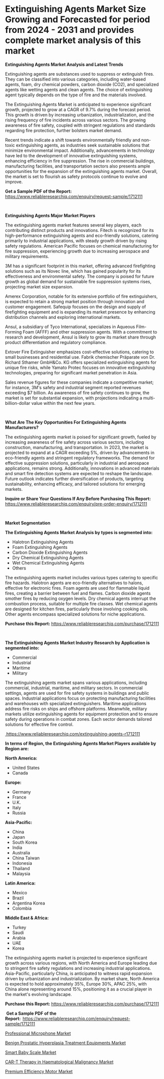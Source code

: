<p><h1>Extinguishing Agents Market Size Growing and Forecasted for period from 2024 - 2031 and provides complete market analysis of this market</h1></p><p><strong>Extinguishing Agents Market Analysis and Latest Trends</strong></p>
<p><p>Extinguishing agents are substances used to suppress or extinguish fires. They can be classified into various categories, including water-based agents, foam, dry chemical powders, carbon dioxide (CO2), and specialized agents like wetting agents and clean agents. The choice of extinguishing agent typically depends on the type of fire and the materials involved.</p><p>The Extinguishing Agents Market is anticipated to experience significant growth, projected to grow at a CAGR of 9.7% during the forecast period. This growth is driven by increasing urbanization, industrialization, and the rising frequency of fire incidents across various sectors. The growing awareness of fire safety, coupled with stringent regulations and standards regarding fire protection, further bolsters market demand.</p><p>Recent trends indicate a shift towards environmentally friendly and non-toxic extinguishing agents, as industries seek sustainable solutions that minimize environmental impact. Additionally, advancements in technology have led to the development of innovative extinguishing systems, enhancing efficiency in fire suppression. The rise in commercial buildings, manufacturing facilities, and transportation sectors also presents ample opportunities for the expansion of the extinguishing agents market. Overall, the market is set to flourish as safety protocols continue to evolve and improve.</p></p>
<p><strong>Get a Sample PDF of the Report:&nbsp;</strong> <a href="https://www.reliableresearchiq.com/enquiry/request-sample/1712111?utm_campaign=1088&utm_medium=2&utm_source=Github&utm_content=ia&utm_term=22102024&utm_id=extinguishing-agents">https://www.reliableresearchiq.com/enquiry/request-sample/1712111</a></p>
<p>&nbsp;</p>
<p><strong>Extinguishing Agents Major Market Players</strong></p>
<p><p>The extinguishing agents market features several key players, each contributing distinct products and innovations. Fitech is recognized for its high-performance extinguishing agents and eco-friendly solutions, catering primarily to industrial applications, with steady growth driven by rising safety regulations. American Pacific focuses on chemical manufacturing for fire suppression, experiencing growth due to increasing aerospace and military requirements.</p><p>3M has a significant footprint in this market, offering advanced firefighting solutions such as its Novec line, which has gained popularity for its effectiveness and environmental safety. The company is poised for future growth as global demand for sustainable fire suppression systems rises, projecting market size expansion.</p><p>Amerex Corporation, notable for its extensive portfolio of fire extinguishers, is expected to retain a strong market position through innovation and customer engagement. Safequip focuses on the design and supply of firefighting equipment and is expanding its market presence by enhancing distribution channels and exploring international markets.</p><p>Ansul, a subsidiary of Tyco International, specializes in Aqueous Film-Forming Foam (AFFF) and other suppression agents. With a commitment to research and development, Ansul is likely to grow its market share through product differentiation and regulatory compliance.</p><p>Extover Fire Extinguisher emphasizes cost-effective solutions, catering to small businesses and residential use. Fabrik chemischer Präparate von Dr. Richard Sthamer GmbH&Co. KG offers specialized extinguishing agents for unique fire risks, while Yamato Protec focuses on innovative extinguishing technologies, preparing for significant market penetration in Asia.</p><p>Sales revenue figures for these companies indicate a competitive market; for instance, 3M's safety and industrial segment reported revenues exceeding $7 billion. As awareness of fire safety continues to grow, the market is set for substantial expansion, with projections indicating a multi-billion-dollar value within the next few years.</p></p>
<p>&nbsp;</p>
<p><strong>What Are The Key Opportunities For Extinguishing Agents Manufacturers?</strong></p>
<p><p>The extinguishing agents market is poised for significant growth, fueled by increasing awareness of fire safety across various sectors, including construction, manufacturing, and transportation. In 2023, the market is projected to expand at a CAGR exceeding 5%, driven by advancements in eco-friendly agents and stringent regulatory frameworks. The demand for effective suppression solutions, particularly in industrial and aerospace applications, remains strong. Additionally, innovations in advanced materials and smart fire detection systems are expected to reshape the landscape. Future outlook indicates further diversification of products, targeting sustainability, enhancing efficacy, and tailored solutions for emerging markets.</p></p>
<p><strong>Inquire or Share Your Questions If Any Before Purchasing This Report:</strong> <a href="https://www.reliableresearchiq.com/enquiry/pre-order-enquiry/1712111?utm_campaign=1088&utm_medium=2&utm_source=Github&utm_content=ia&utm_term=22102024&utm_id=extinguishing-agents">https://www.reliableresearchiq.com/enquiry/pre-order-enquiry/1712111</a></p>
<p>&nbsp;</p>
<p><strong>Market Segmentation</strong></p>
<p><strong>The Extinguishing Agents Market Analysis by types is segmented into:</strong></p>
<p><ul><li>Halotron Extinguishing Agents</li><li>Foam Extinguishing Agents</li><li>Carbon Dioxide Extinguishing Agents</li><li>Dry Chemical Extinguishing Agents</li><li>Wet Chemical Extinguishing Agents</li><li>Others</li></ul></p>
<p><p>The extinguishing agents market includes various types catering to specific fire hazards. Halotron agents are eco-friendly alternatives to halons, effective for electronic fires. Foam agents are used for flammable liquid fires, creating a barrier between fuel and flames. Carbon dioxide agents smother fires by reducing oxygen levels. Dry chemical agents interrupt the combustion process, suitable for multiple fire classes. Wet chemical agents are designed for kitchen fires, particularly those involving cooking oils. Other agents encompass specialized solutions for niche applications.</p></p>
<p><strong>Purchase this Report:&nbsp;</strong><a href="https://www.reliableresearchiq.com/purchase/1712111?utm_campaign=1088&utm_medium=2&utm_source=Github&utm_content=ia&utm_term=22102024&utm_id=extinguishing-agents">https://www.reliableresearchiq.com/purchase/1712111</a></p>
<p>&nbsp;</p>
<p><strong>The Extinguishing Agents Market Industry Research by Application is segmented into:</strong></p>
<p><ul><li>Commercial</li><li>Industrial</li><li>Maritime</li><li>Military</li></ul></p>
<p><p>The extinguishing agents market spans various applications, including commercial, industrial, maritime, and military sectors. In commercial settings, agents are used for fire safety systems in buildings and public spaces. Industrial applications focus on protecting manufacturing facilities and warehouses with specialized extinguishers. Maritime applications address fire risks on ships and offshore platforms. Meanwhile, military markets utilize extinguishing agents for equipment protection and to ensure safety during operations in combat zones. Each sector demands tailored solutions for effective fire control.</p></p>
<p><a href="https://www.reliableresearchiq.com/extinguishing-agents-r1712111?utm_campaign=1088&utm_medium=2&utm_source=Github&utm_content=ia&utm_term=22102024&utm_id=extinguishing-agents">&nbsp;https://www.reliableresearchiq.com/extinguishing-agents-r1712111</a></p>
<p><strong>In terms of Region, the Extinguishing Agents Market Players available by Region are:</strong></p>
<p>
    <p> <strong> North America: </strong>
        <ul>
            <li>United States</li>
            <li>Canada</li>
        </ul>
        </p> 
    <p> <strong> Europe: </strong>
        <ul>
            <li>Germany</li>
            <li>France</li>
            <li>U.K.</li>
            <li>Italy</li>
            <li>Russia</li>
        </ul>
        </p> 
    <p> <strong> Asia-Pacific: </strong>
        <ul>
            <li>China</li>
            <li>Japan</li>
            <li>South Korea</li>
            <li>India</li>
            <li>Australia</li>
            <li>China Taiwan</li>
            <li>Indonesia</li>
            <li>Thailand</li>
            <li>Malaysia</li>
        </ul>
        </p> 
    <p> <strong> Latin America: </strong>
        <ul>
            <li>Mexico</li>
            <li>Brazil</li>
            <li>Argentina Korea</li>
            <li>Colombia</li>
        </ul>
        </p> 
    <p> <strong> Middle East & Africa: </strong>
        <ul>
            <li>Turkey</li>
            <li>Saudi</li>
            <li>Arabia</li>
            <li>UAE</li>
            <li>Korea</li>
        </ul>
    </p>
    </p>
<p><p>The extinguishing agents market is projected to experience significant growth across various regions, with North America and Europe leading due to stringent fire safety regulations and increasing industrial applications. Asia-Pacific, particularly China, is anticipated to witness rapid expansion driven by urbanization and industrialization. By market share, North America is expected to hold approximately 35%, Europe 30%, APAC 25%, with China alone representing around 15%, positioning it as a crucial player in the market's evolving landscape.</p></p>
<p><strong>Purchase this Report: </strong><a href="https://www.reliableresearchiq.com/purchase/1712111?utm_campaign=1088&utm_medium=2&utm_source=Github&utm_content=ia&utm_term=22102024&utm_id=extinguishing-agents">https://www.reliableresearchiq.com/purchase/1712111</a></p>
<p>&nbsp;<strong>Get a Sample PDF of the Report:&nbsp;&nbsp;</strong><a href="https://www.reliableresearchiq.com/enquiry/request-sample/1712111?utm_campaign=1088&utm_medium=2&utm_source=Github&utm_content=ia&utm_term=22102024&utm_id=extinguishing-agents">https://www.reliableresearchiq.com/enquiry/request-sample/1712111</a></p>
<p><strong></strong></p>
<p><p><a href="https://issuu.com/reportprime-2/docs/professional-microphone-market-size_769e9e5862d08e?utm_campaign=1088&utm_medium=2&utm_source=Github&utm_content=ia&utm_term=22102024&utm_id=extinguishing-agents">Professional Microphone Market</a></p><p><a href="https://www.linkedin.com/pulse/benign-prostatic-hyperplasia-treatment-equipments-market-juzse?utm_campaign=1088&utm_medium=2&utm_source=Github&utm_content=ia&utm_term=22102024&utm_id=extinguishing-agents">Benign Prostatic Hyperplasia Treatment Equipments Market</a></p><p><a href="https://github.com/alea79alre/Market-Research-Report-List-1/blob/main/smart-baby-scale-market.md?utm_campaign=1088&utm_medium=2&utm_source=Github&utm_content=ia&utm_term=22102024&utm_id=extinguishing-agents">Smart Baby Scale Market</a></p><p><a href="https://www.linkedin.com/pulse/car-t-therapy-haematological-malignancy-market-penetration-zxvbf?utm_campaign=1088&utm_medium=2&utm_source=Github&utm_content=ia&utm_term=22102024&utm_id=extinguishing-agents">CAR-T Therapy in Haematological Malignancy Market</a></p><p><a href="https://issuu.com/reportprime-2/docs/premium-efficiency-motor-market-siz_73b05655f4deca?utm_campaign=1088&utm_medium=2&utm_source=Github&utm_content=ia&utm_term=22102024&utm_id=extinguishing-agents">Premium Efficiency Motor Market</a></p></p>